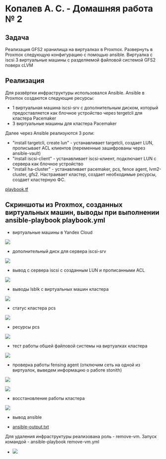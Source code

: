 #  Копалев А. С. - Домашняя работа № 2

## Задача
Реализация GFS2 хранилища на виртуалках в Proxmox.
Развернуть в Proxmox следующую конфигурацию с помощью ansible.
Виртуалка с iscsi
3 виртуальные машины с разделяемой файловой системой GFS2 поверх cLVM

## Реализация
Для развёртки инфраструктуры использовался Ansible.
Ansible в Proxmox создаются следующие ресурсы:
- 1 виртуальная машина iscsi-srv с дополнительным диском, который предоставляется как блочное устройство через tergetcli для кластера Pacemaker
- 3 виртуальные машины для кластера Pacemaker

Далее через Ansible реализуются 3 роли:
 - "install targetcli, create lun" - устанавливает targetcli, создает LUN, прописывает ACL клиентов (переменные зашифрованы через ansible-vault)
 - "install iscsi-client" - устанавливает iscsi-клиент, подключает LUN с сервера как блочное устройство
 - "install ha-cluster" - устанавливает pacemaker, pcs, fence agent, lvm2-cluster, gfs2. Настраивает кластер, создает необходимые ресурсы, создает кластерную ФС.


[playbook.tf](./ansible/playbook.yml)

## Скриншоты из Proxmox, созданных виртуальных машин, выводы при выполнении ansible-playbook playbook.yml

- виртуальные машины в Yandex Cloud
  
![](files/pic/1.png)

- дополнительный диск для сервера iscsi-srv
  
![](files/pic/2.png)

- вывод с сервера iscsi с созданным LUN и прописанными ACL
  
![](files/pic/3.png)

- выводы lsblk с виртуальных машин кластера

![](files/pic/4.png)

- статус кластера pcs

![](files/pic/5.png)

- ресурсы pcs

![](files/pic/6.png)

- тест работы обшей файловой системы на виртуалках кластера

![](files/pic/7.png)

- проверка работы fensing agent (отключим сеть на одной из виртуалок, выведем информацию о работе stonith)

![](files/pic/8.png)

![](files/pic/9.png)

- восстановление работы кластера

![](files/pic/10.png)

- вывод ansible
    
- [ansible-output.txt](files/ansible-output.txt)

Для удаления инфраструктуры реализована роль  - remove-vm. Запуск командой - ansible-playbook remove-vm.yml

- ![](files/pic/11.png)